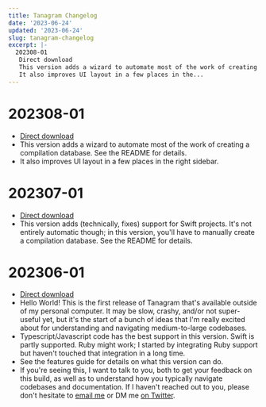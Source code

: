 ```yaml
---
title: Tanagram Changelog
date: '2023-06-24'
updated: '2023-06-24'
slug: tanagram-changelog
excerpt: |-
  202308-01
   Direct download
   This version adds a wizard to automate most of the work of creating a compilation database. See the README for details.
   It also improves UI layout in a few places in the...
---
```



# 202308-01
* [Direct download](https://files.tanagram.app/file/tanagram-data/visualize/releases/202308-01b2.zip)
* This version adds a wizard to automate most of the work of creating a compilation database. See the README for details.
* It also improves UI layout in a few places in the right sidebar.

# 202307-01
* [Direct download](https://files.tanagram.app/file/tanagram-data/visualize/releases/202307-01b1.zip)
* This version adds (technically, fixes) support for Swift projects. It's not entirely automatic though; in this version, you'll have to manually create a compilation database. See the README for details.

# 202306-01
* [Direct download](https://files.tanagram.app/file/tanagram-data/visualize/releases/202306-01b2.zip)
* Hello World! This is the first release of Tanagram that's available outside of my personal computer. It may be slow, crashy, and/or not super-useful yet, but it's the start of a bunch of ideas that I'm really excited about for understanding and navigating medium-to-large codebases.
* Typescript/Javascript code has the best support in this version. Swift is partly supported. Ruby might work; I started by integrating Ruby support but haven't touched that integration in a long time.
* See the features guide for details on what this version can do.
* If you're seeing this, I want to talk to you, both to get your feedback on this build, as well as to understand how you typically navigate codebases and documentation. If I haven't reached out to you, please don't hesitate to [email me](mailto:feifan@tanagram.app) or DM me [on Twitter](https://twitter.com/tanagram_).
